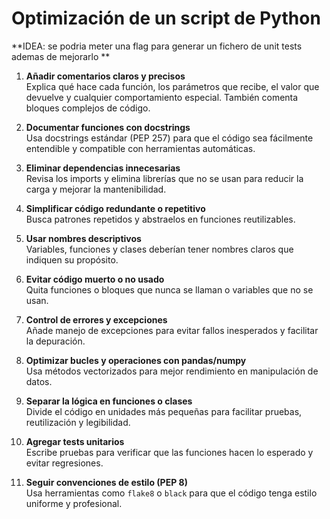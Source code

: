 # Optimización de un script de Python

**IDEA: se podria meter una flag para generar un fichero de unit tests ademas de mejorarlo **

1. **Añadir comentarios claros y precisos**  
   Explica qué hace cada función, los parámetros que recibe, el valor que devuelve y cualquier comportamiento especial. También comenta bloques complejos de código.

2. **Documentar funciones con docstrings**  
   Usa docstrings estándar (PEP 257) para que el código sea fácilmente entendible y compatible con herramientas automáticas.

3. **Eliminar dependencias innecesarias**  
   Revisa los imports y elimina librerías que no se usan para reducir la carga y mejorar la mantenibilidad.

4. **Simplificar código redundante o repetitivo**  
   Busca patrones repetidos y abstraelos en funciones reutilizables.

5. **Usar nombres descriptivos**  
   Variables, funciones y clases deberían tener nombres claros que indiquen su propósito.

6. **Evitar código muerto o no usado**  
   Quita funciones o bloques que nunca se llaman o variables que no se usan.

7. **Control de errores y excepciones**  
   Añade manejo de excepciones para evitar fallos inesperados y facilitar la depuración.

8. **Optimizar bucles y operaciones con pandas/numpy**  
   Usa métodos vectorizados para mejor rendimiento en manipulación de datos.

9. **Separar la lógica en funciones o clases**  
   Divide el código en unidades más pequeñas para facilitar pruebas, reutilización y legibilidad.

10. **Agregar tests unitarios**  
    Escribe pruebas para verificar que las funciones hacen lo esperado y evitar regresiones.

11. **Seguir convenciones de estilo (PEP 8)**  
    Usa herramientas como `flake8` o `black` para que el código tenga estilo uniforme y profesional.
